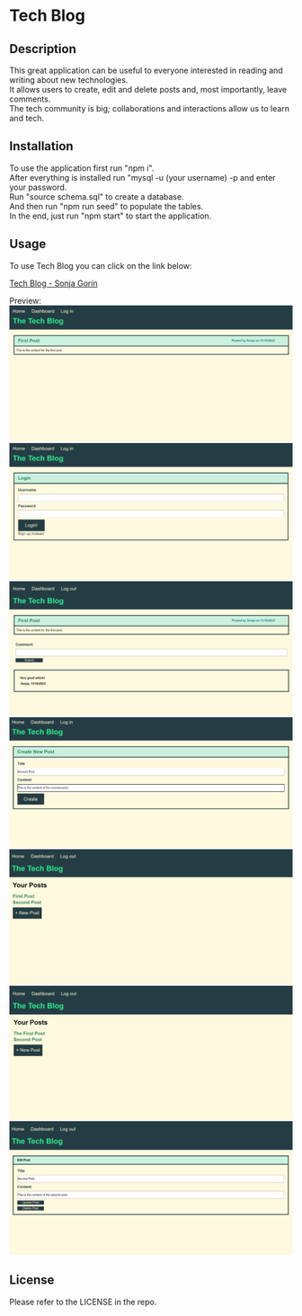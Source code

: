 # Tech Blog

## Description
This great application can be useful to everyone interested in reading and writing about new technologies.  
It allows users to create, edit and delete posts and, most importantly, leave comments.  
The tech community is big; collaborations and interactions allow us to learn and tech.

## Installation

To use the application first run "npm i".  
After everything is installed run "mysql -u (your username) -p and enter your password.  
Run "source schema.sql" to create a database.  
And then run "npm run seed" to populate the tables.  
In the end, just run "npm start" to start the application.

## Usage

To use Tech Blog you can click on the link below:

[Tech Blog - Sonja Gorin]()

Preview:
![Tech-Blog-Screenshot](public/images/tech-blog-screenshot-01.png)
![Tech-Blog-Screenshot](public/images/tech-blog-screenshot-02.png)
![Tech-Blog-Screenshot](public/images/tech-blog-screenshot-03.png)
![Tech-Blog-Screenshot](public/images/tech-blog-screenshot-04.png)
![Tech-Blog-Screenshot](public/images/tech-blog-screenshot-05.png)
![Tech-Blog-Screenshot](public/images/tech-blog-screenshot-06.png)
![Tech-Blog-Screenshot](public/images/tech-blog-screenshot-07.png)


## License
Please refer to the LICENSE in the repo.
